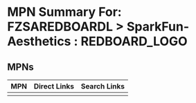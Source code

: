 



# MPN Summary For: FZSAREDBOARDL > SparkFun-Aesthetics : REDBOARD_LOGO

## MPNs
  

|MPN|Direct Links|Search Links|
| :--- | :--- | :--- |
||||
